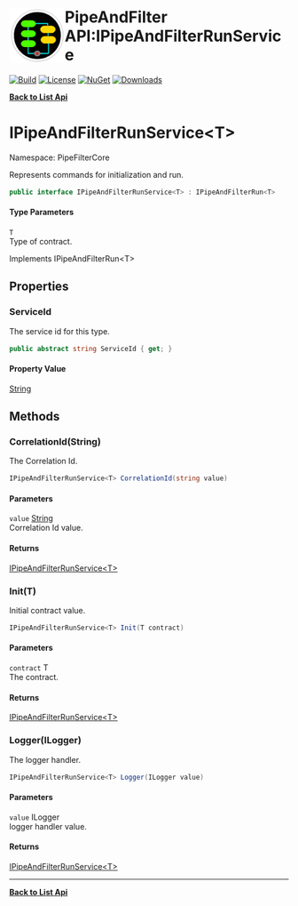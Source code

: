 # <img align="left" width="100" height="100" src="../images/icon.png">PipeAndFilter API:IPipeAndFilterRunService<T> 

[![Build](https://github.com/FRACerqueira/PipeAndFilter/workflows/Build/badge.svg)](https://github.com/FRACerqueira/PipeAndFilter/actions/workflows/build.yml)
[![License](https://img.shields.io/badge/License-MIT-brightgreen.svg)](https://github.com/FRACerqueira/PipeAndFilter/blob/master/LICENSE)
[![NuGet](https://img.shields.io/nuget/v/PipeAndFilter)](https://www.nuget.org/packages/PipeAndFilter/)
[![Downloads](https://img.shields.io/nuget/dt/PipeAndFilter)](https://www.nuget.org/packages/PipeAndFilter/)

[**Back to List Api**](./apis.md)

# IPipeAndFilterRunService&lt;T&gt;

Namespace: PipeFilterCore

Represents commands for initialization and run.

```csharp
public interface IPipeAndFilterRunService<T> : IPipeAndFilterRun<T>
```

#### Type Parameters

`T`<br>
Type of contract.

Implements IPipeAndFilterRun&lt;T&gt;

## Properties

### <a id="properties-serviceid"/>**ServiceId**

The service id for this type.

```csharp
public abstract string ServiceId { get; }
```

#### Property Value

[String](https://docs.microsoft.com/en-us/dotnet/api/system.string)<br>

## Methods

### <a id="methods-correlationid"/>**CorrelationId(String)**

The Correlation Id.

```csharp
IPipeAndFilterRunService<T> CorrelationId(string value)
```

#### Parameters

`value` [String](https://docs.microsoft.com/en-us/dotnet/api/system.string)<br>
Correlation Id value.

#### Returns

[IPipeAndFilterRunService&lt;T&gt;](./pipefiltercore.ipipeandfilterrunservice-1.md)

### <a id="methods-init"/>**Init(T)**

Initial contract value.

```csharp
IPipeAndFilterRunService<T> Init(T contract)
```

#### Parameters

`contract` T<br>
The contract.

#### Returns

[IPipeAndFilterRunService&lt;T&gt;](./pipefiltercore.ipipeandfilterrunservice-1.md)

### <a id="methods-logger"/>**Logger(ILogger)**

The logger handler.

```csharp
IPipeAndFilterRunService<T> Logger(ILogger value)
```

#### Parameters

`value` ILogger<br>
logger handler value.

#### Returns

[IPipeAndFilterRunService&lt;T&gt;](./pipefiltercore.ipipeandfilterrunservice-1.md)


- - -
[**Back to List Api**](./apis.md)
